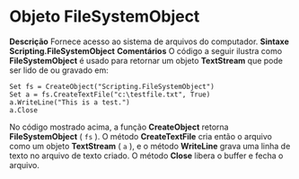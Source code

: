 
# Objeto FileSystemObject



 **Descrição**
Fornece acesso ao sistema de arquivos do computador.
 **Sintaxe**
 **Scripting.FileSystemObject**
 **Comentários**
O código a seguir ilustra como  **FileSystemObject** é usado para retornar um objeto **TextStream** que pode ser lido de ou gravado em:



```
Set fs = CreateObject("Scripting.FileSystemObject")
Set a = fs.CreateTextFile("c:\testfile.txt", True)
a.WriteLine("This is a test.")
a.Close
```

No código mostrado acima, a função  **CreateObject** retorna **FileSystemObject** ( `fs` ). O método **CreateTextFile** cria então o arquivo como um objeto **TextStream** ( `a` ), e o método **WriteLine** grava uma linha de texto no arquivo de texto criado. O método **Close** libera o buffer e fecha o arquivo.
